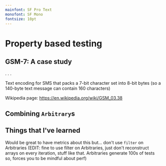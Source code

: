 ```yaml
---
mainfont: SF Pro Text
monofont: SF Mono
fontsize: 10pt
---
```


# Property based testing

## GSM-7: A case study

. . .

Text encoding for SMS that packs a 7-bit character set into 8-bit bytes (so a 140-byte text message can contain 160 characters)

Wikipedia page: https://en.wikipedia.org/wiki/GSM_03.38

<!--
Show npm module
Example use of encoding/decoding

> How would you test this? Write a bunch of unit tests?

Try out `fast-check` with `fc.string` (note that this is ASCII strings)

Write our own `Arbitrary` using the character set directly

```typescript
const char7bits = (): fc.Arbitrary<string> =>
  fc.integer(0, 127).map(n => (gsm7.charset as Record<number, string>)[n])
```

More examples
Show the README: Jest, `query-string` et al.

-->

## Combining `Arbitrary`s

## Things that I've learned
Would be great to have metrics about this but... don't use `filter` on Arbitraries (EDIT: fine to use filter on Arbitraries, just don't reconstruct arrays on every iteration, stuff like that. Arbitraries generate 100s of tests so, forces you to be mindful about perf)



## 
